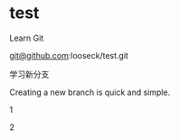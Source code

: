 # test
Learn Git

git@github.com:looseck/test.git

学习新分支

Creating a new branch is quick and simple.

1

2
